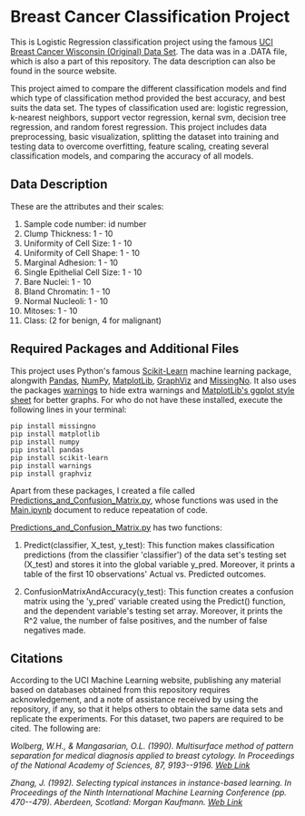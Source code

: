 # Breast Cancer Classification Project
This is Logistic Regression classification project using the famous [UCI Breast Cancer Wisconsin (Original) Data Set](https://archive.ics.uci.edu/ml/datasets/Breast+Cancer+Wisconsin+%28Original%29).
The data was in a .DATA file, which is also a part of this repository. The data description can also be found in the source website.

This project aimed to compare the different classification models and find which type of classification method provided the best accuracy, and best suits the data set. The types of classification used are: logistic regression, k-nearest neighbors, support vector regression, kernal svm, decision tree regression, and random forest regression.
This project includes data preprocessing, basic visualization, splitting the dataset into training and testing data to overcome overfitting, feature scaling, creating several classification models, and comparing the accuracy of all models.

## Data Description

These are the attributes and their scales:

1. Sample code number: id number
1. Clump Thickness: 1 - 10
1. Uniformity of Cell Size: 1 - 10
1. Uniformity of Cell Shape: 1 - 10
1. Marginal Adhesion: 1 - 10
1. Single Epithelial Cell Size: 1 - 10
1. Bare Nuclei: 1 - 10
1. Bland Chromatin: 1 - 10
1. Normal Nucleoli: 1 - 10
1. Mitoses: 1 - 10
1. Class: (2 for benign, 4 for malignant)

## Required Packages and Additional Files

This project uses Python's famous [Scikit-Learn](https://scikit-learn.org/stable/) machine learning package, alongwith [Pandas](https://pandas.pydata.org/),
[NumPy](https://numpy.org/), [MatplotLib](https://matplotlib.org/), [GraphViz](https://pypi.org/project/graphviz/) and [MissingNo](https://pypi.org/project/missingno/). It also uses the packages [warnings](https://docs.python.org/3/library/warnings.html) to hide extra warnings and [MatplotLib's ggplot style sheet](https://matplotlib.org/stable/gallery/style_sheets/ggplot.html) for better graphs. For who do not have these installed, 
execute the following lines in your terminal:

```
pip install missingno
pip install matplotlib
pip install numpy
pip install pandas
pip install scikit-learn
pip install warnings
pip install graphviz
```

Apart from these packages, I created a file called [Predictions_and_Confusion_Matrix.py](https://github.com/Parv-Joshi/Breast-Cancer-Classification/blob/main/Predictions_and_Confusion_Matrix.py), whose functions was used in the [Main.ipynb](https://github.com/Parv-Joshi/Breast-Cancer-Classification/blob/main/Main.ipynb) document to reduce repeatation of code.

[Predictions_and_Confusion_Matrix.py](https://github.com/Parv-Joshi/Breast-Cancer-Classification/blob/main/Predictions_and_Confusion_Matrix.py) has two functions:

1. Predict(classifier, X_test, y_test): This function makes classification predictions (from the classifier 'classifier') of the data set's 
    testing set (X_test) and stores it into the global variable y_pred. Moreover, it prints a table of 
    the first 10 observations' Actual vs. Predicted outcomes.
    
1. ConfusionMatrixAndAccuracy(y_test): This function creates a confusion matrix using the 'y_pred' variable created using the Predict() function,
    and the dependent variable's testing set array. Moreover, it prints the R^2 value, the number of false 
    positives, and the number of false negatives made.

## Citations

According to the UCI Machine Learning website, publishing any material based on databases obtained from this repository requires acknowledgement, and a note of assistance received by using the repository, if any, so that it helps others to obtain the same data sets and replicate the experiments. For this dataset, two papers are required to be cited. The following are:


*Wolberg, W.H., & Mangasarian, O.L. (1990). Multisurface method of pattern separation for medical diagnosis applied to breast cytology. In Proceedings of the National Academy of Sciences, 87, 9193--9196. [Web Link](http://rexa.info/paper/781d2581b297dad058cf6f1be2a009144b5306fb)*

*Zhang, J. (1992). Selecting typical instances in instance-based learning. In Proceedings of the Ninth International Machine Learning Conference (pp. 470--479). Aberdeen, Scotland: Morgan Kaufmann. [Web Link](http://rexa.info/paper/8530b076d4e5d17b52264686e9d23ef329eb33ee)*
